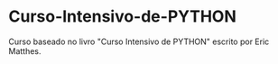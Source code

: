 # Curso-Intensivo-de-PYTHON
 Curso baseado no livro "Curso Intensivo de PYTHON" escrito por Eric Matthes.

